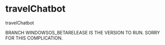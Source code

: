 # travelChatbot
travelChatbot


BRANCH WINDOWSOS_BETARELEASE IS THE VERSION TO RUN. SORRY FOR THIS COMPLICATION.
